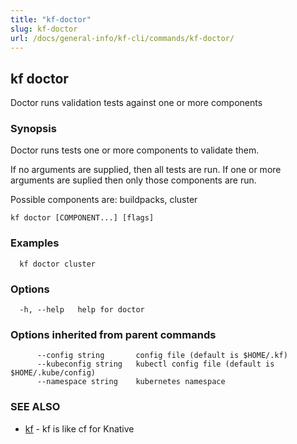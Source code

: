 ```yaml
---
title: "kf-doctor"
slug: kf-doctor
url: /docs/general-info/kf-cli/commands/kf-doctor/
---
```

## kf doctor

Doctor runs validation tests against one or more components

### Synopsis

Doctor runs tests one or more components to validate them.

If no arguments are supplied, then all tests are run.
If one or more arguments are suplied then only those components are run.

Possible components are: buildpacks, cluster

```
kf doctor [COMPONENT...] [flags]
```

### Examples

```
  kf doctor cluster
```

### Options

```
  -h, --help   help for doctor
```

### Options inherited from parent commands

```
      --config string       config file (default is $HOME/.kf)
      --kubeconfig string   kubectl config file (default is $HOME/.kube/config)
      --namespace string    kubernetes namespace
```

### SEE ALSO

* [kf](/docs/general-info/kf-cli/commands/kf/)	 - kf is like cf for Knative

